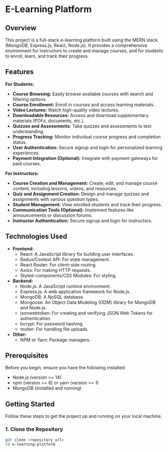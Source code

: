 # E-Learning Platform

## Overview

This project is a full-stack e-learning platform built using the MERN stack (MongoDB, Express.js, React, Node.js). It provides a comprehensive environment for instructors to create and manage courses, and for students to enroll, learn, and track their progress.

## Features

**For Students:**

* **Course Browsing:** Easily browse available courses with search and filtering options.
* **Course Enrollment:** Enroll in courses and access learning materials.
* **Video Lectures:** Watch high-quality video lectures.
* **Downloadable Resources:** Access and download supplementary materials (PDFs, documents, etc.).
* **Quizzes and Assessments:** Take quizzes and assessments to test understanding.
* **Progress Tracking:** Monitor individual course progress and completion status.
* **User Authentication:** Secure signup and login for personalized learning experiences.
* **Payment Integration (Optional):** Integrate with payment gateways for paid courses.

**For Instructors:**

* **Course Creation and Management:** Create, edit, and manage course content, including lessons, videos, and resources.
* **Quiz and Assignment Creation:** Design and manage quizzes and assignments with various question types.
* **Student Management:** View enrolled students and track their progress.
* **Communication Tools (Optional):** Implement features like announcements or discussion forums.
* **Instructor Authentication:** Secure signup and login for instructors.

## Technologies Used

* **Frontend:**
    * React: A JavaScript library for building user interfaces.
    * Redux/Context API: For state management.
    * React Router: For client-side routing.
    * Axios: For making HTTP requests.
    * Styled-components/CSS Modules: For styling.
* **Backend:**
    * Node.js: A JavaScript runtime environment.
    * Express.js: A web application framework for Node.js.
    * MongoDB: A NoSQL database.
    * Mongoose: An Object Data Modeling (ODM) library for MongoDB and Node.js.
    * jsonwebtoken: For creating and verifying JSON Web Tokens for authentication.
    * bcrypt: For password hashing.
    * multer: For handling file uploads.
* **Other:**
    * NPM or Yarn: Package managers.

## Prerequisites

Before you begin, ensure you have the following installed:

* Node.js (version >= 14)
* npm (version >= 6) or yarn (version >= 1)
* MongoDB (installed and running)

## Getting Started

Follow these steps to get the project up and running on your local machine.

### 1. Clone the Repository

```bash
git clone <repository_url>
cd e-learning-platform